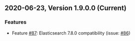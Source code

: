 ## 2020-06-23, Version 1.9.0.0 (Current)
### Features
* Feature [#87](https://github.com/amazon-archives/sql-jdbc/pull/87): Elasticsearch 7.8.0 compatibility
(issue: [#86](https://github.com/amazon-archives/sql-jdbc/issues/86))
